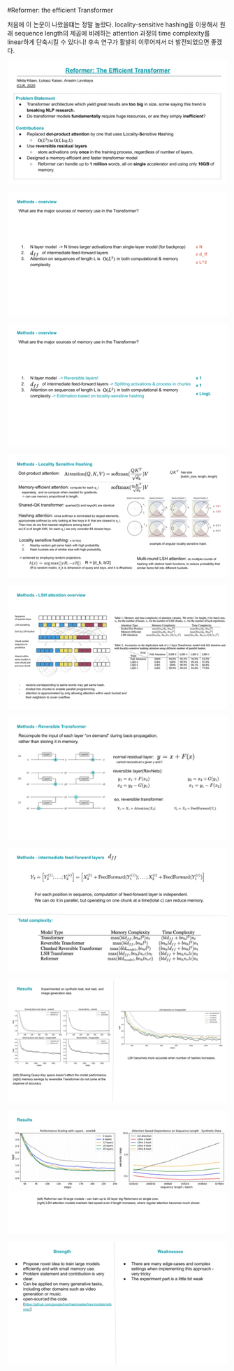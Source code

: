 #Reformer: the efficient Transformer

처음에 이 논문이 나왔을떄는 정말 놀랐다. locality-sensitive hashing을 이용해서
원래 sequence length의 제곱에 비례하는 attention 과정의 time complexity를
linear하게 단축시킬 수 있다니! 후속 연구가 활발히 이루어져서 더 발전되었으면 좋겠다.


![slide1](../assets/images/slides/reformer-1.png)

![slide2](../assets/images/slides/reformer-2.png)

![slide3](../assets/images/slides/reformer-3.png)

![slide4](../assets/images/slides/reformer-4.png)

![slide5](../assets/images/slides/reformer-5.png)

![slide6](../assets/images/slides/reformer-6.png)

![slide7](../assets/images/slides/reformer-7.png)

![slide8](../assets/images/slides/reformer-8.png)

![slide9](../assets/images/slides/reformer-9.png)

![slide10](../assets/images/slides/reformer-10.png)

